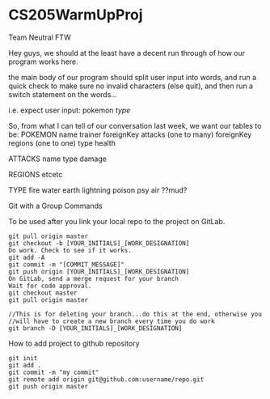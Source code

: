 # CS205WarmUpProj
Team Neutral FTW


Hey guys, we should at the least have a decent run through of how our program works here.

the main body of our program should split user input into words, and run a quick check to make sure no invalid characters (else quit), and then run a switch statement on the words...

i.e. expect user input: 
pokemon *type*


So, from what I can tell of our conversation last week, we want our tables to be:
POKEMON
  name
  trainer
  foreignKey attacks (one to many)
  foreignKey regions (one to one)
  type
  health
  
ATTACKS
  name
  type
  damage
  
REGIONS
  etcetc
  
TYPE
  fire
  water
  earth
  lightning
  poison
  psy
  air
  ??mud?
  
  Git with a Group Commands

To be used after you link your local repo to the project on GitLab.

    git pull origin master
    git checkout -b [YOUR_INITIALS]_[WORK_DESIGNATION]
    Do work. Check to see if it works.
    git add -A
    git commit -m "[COMMIT_MESSAGE]"
    git push origin [YOUR_INITIALS]_[WORK_DESIGNATION]
    On GitLab, send a merge request for your branch
    Wait for code approval.
    git checkout master
    git pull origin master

    //This is for deleting your branch...do this at the end, otherwise you
    //will have to create a new branch every time you do work
    git branch -D [YOUR_INITIALS]_[WORK_DESIGNATION]

How to add project to github repository

    git init
    git add .
    git commit -m "my commit"
    git remote add origin git@github.com:username/repo.git
    git push origin master

